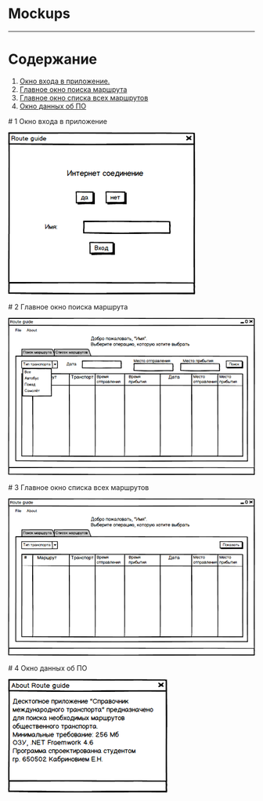 # Mockups
---

# Содержание
1. [Окно входа в приложение.](#Input_desktop) 
2. [Главное окно поиска маршрута](#main_window_search)  
3. [Главное окно списка всех маршрутов](#main_window_list)  
4. [Окно данных об ПО](#About)  


<a name="intro"/>
# 1 Окно входа в приложение

![Окно входа в приложение](https://github.com/ALPause23/Trtpo_Route_guide/blob/master/Documentation/Mockups/Start_Window.png)


<a name="main_window_search"/>
# 2 Главное окно поиска маршрута

![Главное окно поиска маршрута](https://github.com/ALPause23/Trtpo_Route_guide/blob/master/Documentation/Mockups/Main_Window_search.png)


<a name="main_window_list"/>
# 3 Главное окно списка всех маршрутов

![Главное окно списка всех маршрутов](https://github.com/ALPause23/Trtpo_Route_guide/blob/master/Documentation/Mockups/Main_Window_spisok.png)

<a name="About"/>
# 4 Окно данных об ПО

![Окно данных об ПО](https://github.com/ALPause23/Trtpo_Route_guide/blob/master/Documentation/Mockups/About_Window.png)